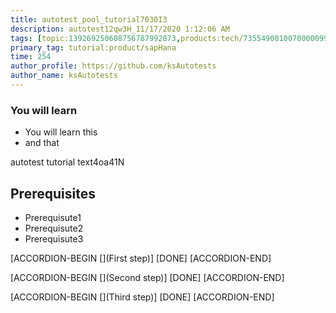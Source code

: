 ```yaml
---
title: autotest_pool_tutorial7030I3
description: autotest12qw3H_11/17/2020 1:12:06 AM
tags: [topic:139269250608756787992873,products:tech/73554900100700000996,tutorial:experience/advanced]
primary_tag: tutorial:product/sapHana
time: 254
author_profile: https://github.com/ksAutotests
author_name: ksAutotests
---
```

### You will learn
- You will learn this
- and that

autotest tutorial text4oa41N

## Prerequisites
- Prerequisute1
- Prerequisute2
- Prerequisute3

[ACCORDION-BEGIN [](First step)]
[DONE]
[ACCORDION-END]

[ACCORDION-BEGIN [](Second step)]
[DONE]
[ACCORDION-END]

[ACCORDION-BEGIN [](Third step)]
[DONE]
[ACCORDION-END]

